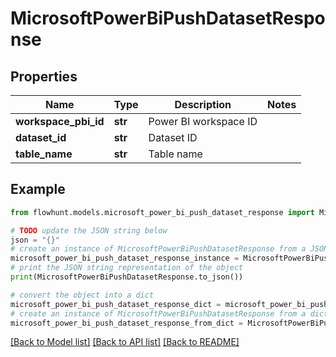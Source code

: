 # MicrosoftPowerBiPushDatasetResponse


## Properties

Name | Type | Description | Notes
------------ | ------------- | ------------- | -------------
**workspace_pbi_id** | **str** | Power BI workspace ID | 
**dataset_id** | **str** | Dataset ID | 
**table_name** | **str** | Table name | 

## Example

```python
from flowhunt.models.microsoft_power_bi_push_dataset_response import MicrosoftPowerBiPushDatasetResponse

# TODO update the JSON string below
json = "{}"
# create an instance of MicrosoftPowerBiPushDatasetResponse from a JSON string
microsoft_power_bi_push_dataset_response_instance = MicrosoftPowerBiPushDatasetResponse.from_json(json)
# print the JSON string representation of the object
print(MicrosoftPowerBiPushDatasetResponse.to_json())

# convert the object into a dict
microsoft_power_bi_push_dataset_response_dict = microsoft_power_bi_push_dataset_response_instance.to_dict()
# create an instance of MicrosoftPowerBiPushDatasetResponse from a dict
microsoft_power_bi_push_dataset_response_from_dict = MicrosoftPowerBiPushDatasetResponse.from_dict(microsoft_power_bi_push_dataset_response_dict)
```
[[Back to Model list]](../README.md#documentation-for-models) [[Back to API list]](../README.md#documentation-for-api-endpoints) [[Back to README]](../README.md)


